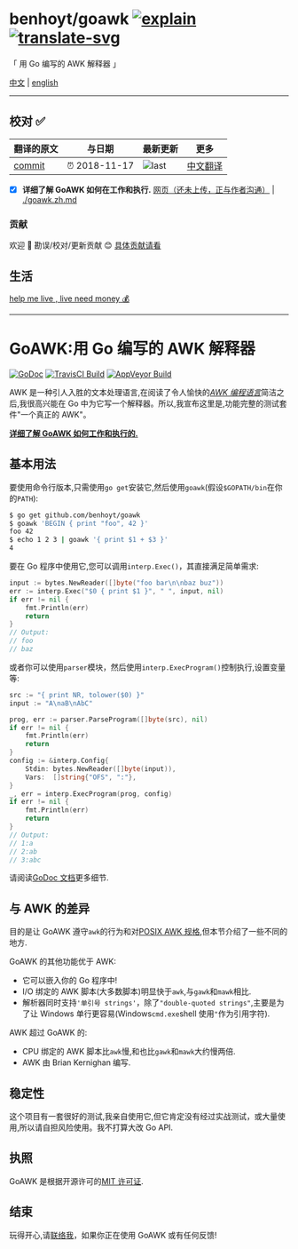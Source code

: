# benhoyt/goawk [![explain]][source] [![translate-svg]][translate-list]

<!-- [![size-img]][size] -->

[explain]: http://llever.com/explain.svg
[source]: https://github.com/chinanf-boy/Source-Explain
[translate-svg]: http://llever.com/translate.svg
[translate-list]: https://github.com/chinanf-boy/chinese-translate-list
[size-img]: https://packagephobia.now.sh/badge?p=Name
[size]: https://packagephobia.now.sh/result?p=Name

「 用 Go 编写的 AWK 解释器 」

[中文](./readme.md) | [english](https://github.com/benhoyt/goawk)

---

## 校对 ✅

<!-- doc-templite START generated -->
<!-- repo = 'benhoyt/goawk' -->
<!-- commit = 'a75cecd04d8aa8829c04b97bf370c8afaf53a68e' -->
<!-- time = '2018-11-17' -->

| 翻译的原文 | 与日期        | 最新更新 | 更多                       |
| ---------- | ------------- | -------- | -------------------------- |
| [commit]   | ⏰ 2018-11-17 | ![last]  | [中文翻译][translate-list] |

[last]: https://img.shields.io/github/last-commit/benhoyt/goawk.svg
[commit]: https://github.com/benhoyt/goawk/tree/a75cecd04d8aa8829c04b97bf370c8afaf53a68e

<!-- doc-templite END generated -->

- [x] **详细了解 GoAWK 如何在工作和执行.** [网页（还未上传，正与作者沟通）](llever.com/2018/11/19/译-goawk一个用go编写的awk解释器/) | [./goawk.zh.md](./goawk.zh.md)

### 贡献

欢迎 👏 勘误/校对/更新贡献 😊 [具体贡献请看](https://github.com/chinanf-boy/chinese-translate-list#贡献)

## 生活

[help me live , live need money 💰](https://github.com/chinanf-boy/live-need-money)

---

# GoAWK:用 Go 编写的 AWK 解释器

[![GoDoc](https://godoc.org/github.com/benhoyt/goawk?status.png)](https://godoc.org/github.com/benhoyt/goawk)
[![TravisCI Build](https://travis-ci.org/benhoyt/goawk.svg)](https://travis-ci.org/benhoyt/goawk)
[![AppVeyor Build](https://ci.appveyor.com/api/projects/status/github/benhoyt/goawk?branch=master&svg=true)](https://ci.appveyor.com/project/benhoyt/goawk)

AWK 是一种引人入胜的文本处理语言,在阅读了令人愉快的[_AWK 编程语言_](https://ia802309.us.archive.org/25/items/pdfy-MgN0H1joIoDVoIC7/The_AWK_Programming_Language.pdf)简洁之后,我很高兴能在 Go 中为它写一个解释器。所以,我宣布这里是,功能完整的测试套件"一个真正的 AWK"。

[**详细了解 GoAWK 如何工作和执行的.**](https://benhoyt.com/writings/goawk/)

## 基本用法

要使用命令行版本,只需使用`go get`安装它,然后使用`goawk`(假设`$GOPATH/bin`在你的`PATH`):

```bash
$ go get github.com/benhoyt/goawk
$ goawk 'BEGIN { print "foo", 42 }'
foo 42
$ echo 1 2 3 | goawk '{ print $1 + $3 }'
4
```

要在 Go 程序中使用它,您可以调用`interp.Exec()`，其直接满足简单需求:

```go
input := bytes.NewReader([]byte("foo bar\n\nbaz buz"))
err := interp.Exec("$0 { print $1 }", " ", input, nil)
if err != nil {
    fmt.Println(err)
    return
}
// Output:
// foo
// baz
```

或者你可以使用`parser`模块，然后使用`interp.ExecProgram()`控制执行,设置变量等:

```go
src := "{ print NR, tolower($0) }"
input := "A\naB\nAbC"

prog, err := parser.ParseProgram([]byte(src), nil)
if err != nil {
    fmt.Println(err)
    return
}
config := &interp.Config{
    Stdin: bytes.NewReader([]byte(input)),
    Vars:  []string{"OFS", ":"},
}
_, err = interp.ExecProgram(prog, config)
if err != nil {
    fmt.Println(err)
    return
}
// Output:
// 1:a
// 2:ab
// 3:abc
```

请阅读[GoDoc 文档](https://godoc.org/github.com/benhoyt/goawk)更多细节.

## 与 AWK 的差异

目的是让 GoAWK 遵守`awk`的行为和对[POSIX AWK 规格](http://pubs.opengroup.org/onlinepubs/9699919799/utilities/awk.html),但本节介绍了一些不同的地方.

GoAWK 的其他功能优于 AWK:

- 它可以嵌入你的 Go 程序中!
- I/O 绑定的 AWK 脚本(大多数脚本)明显快于`awk`,与`gawk`和`mawk`相比.
- 解析器同时支持`'单引号 strings'`，除了`"double-quoted strings"`,主要是为了让 Windows 单行更容易(Windows`cmd.exe`shell 使用`"`作为引用字符).

AWK 超过 GoAWK 的:

- CPU 绑定的 AWK 脚本比`awk`慢,和也比`gawk`和`mawk`大约慢两倍.
- AWK 由 Brian Kernighan 编写.

## 稳定性

这个项目有一套很好的测试,我亲自使用它,但它肯定没有经过实战测试，或大量使用,所以请自担风险使用。我不打算大改 Go API.

## 执照

GoAWK 是根据开源许可的[MIT 许可证](https://github.com/benhoyt/goawk/blob/master/LICENSE.txt).

## 结束

玩得开心,请[联络我](https://benhoyt.com/)，如果你正在使用 GoAWK 或有任何反馈!
